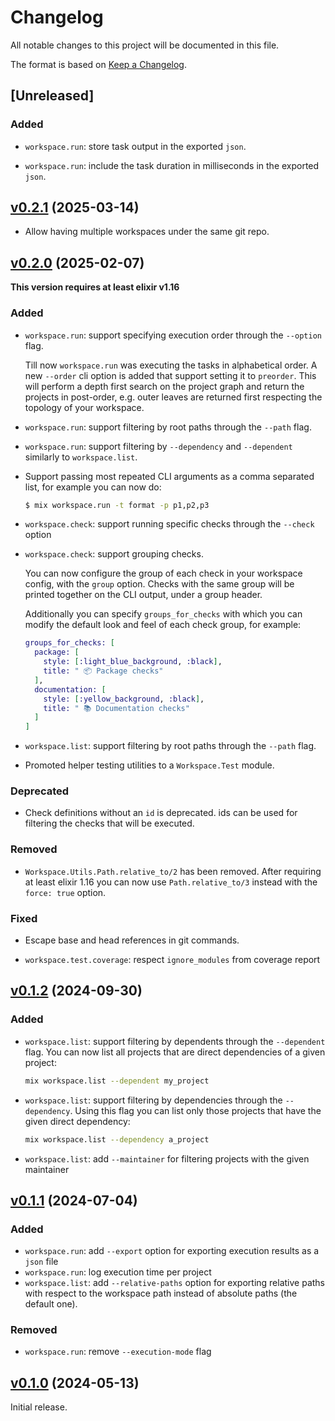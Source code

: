 # Changelog

All notable changes to this project will be documented in this file.

The format is based on [Keep a Changelog](https://keepachangelog.com/en/1.0.0/).

## [Unreleased]

### Added

* `workspace.run`: store task output in the exported `json`.

* `workspace.run`: include the task duration in milliseconds in the exported `json`.

## [v0.2.1](https://github.com/sportradar/elixir-workspace/tree/workspace/v0.2.0) (2025-03-14)

* Allow having multiple workspaces under the same git repo.

## [v0.2.0](https://github.com/sportradar/elixir-workspace/tree/workspace/v0.2.0) (2025-02-07)

**This version requires at least elixir v1.16**

### Added

* `workspace.run`: support specifying execution order through the `--option` flag.

  Till now `workspace.run` was executing the tasks in alphabetical order. A new `--order`
  cli option is added that support setting it to `preorder`. This will perform a
  depth first search on the project graph and return the projects in post-order, e.g.
  outer leaves are returned first respecting the topology of your workspace.

* `workspace.run`: support filtering by root paths through the `--path` flag.

* `workspace.run`: support filtering by `--dependency` and `--dependent` similarly
to `workspace.list`.

* Support passing most repeated CLI arguments as a comma separated list, for
  example you can now do:

  ```bash
  $ mix workspace.run -t format -p p1,p2,p3
  ```

* `workspace.check`: support running specific checks through the `--check` option
* `workspace.check`: support grouping checks.

  You can now configure the group of each check in your workspace config, with the
  `group` option. Checks with the same group will be printed together on the CLI output,
  under a group header.

  Additionally you can specify `groups_for_checks` with which you can modify the default
  look and feel of each check group, for example:

  ```elixir
  groups_for_checks: [
    package: [
      style: [:light_blue_background, :black],
      title: " 📦 Package checks"
    ],
    documentation: [
      style: [:yellow_background, :black],
      title: " 📚 Documentation checks"
    ]
  ]
  ```

* `workspace.list`: support filtering by root paths through the `--path` flag.

* Promoted helper testing utilities to a `Workspace.Test` module.

### Deprecated

* Check definitions without an `id` is deprecated. ids can be used for filtering
  the checks that will be executed.

### Removed

* `Workspace.Utils.Path.relative_to/2` has been removed. After requiring at least
elixir 1.16 you can now use `Path.relative_to/3` instead with the `force: true`
option.

### Fixed

* Escape base and head references in git commands.

* `workspace.test.coverage`: respect `ignore_modules` from coverage report

## [v0.1.2](https://github.com/sportradar/elixir-workspace/tree/workspace/v0.1.2) (2024-09-30)

### Added

* `workspace.list`: support filtering by dependents through the `--dependent` flag. You
can now list all projects that are direct dependencies of a given project:

  ```bash
  mix workspace.list --dependent my_project
  ```

* `workspace.list`: support filtering by dependencies through the `--dependency`. Using this
flag you can list only those projects that have the given direct dependency:

  ```bash
  mix workspace.list --dependency a_project
  ```

* `workspace.list`: add `--maintainer` for filtering projects with the given maintainer

## [v0.1.1](https://github.com/sportradar/elixir-workspace/tree/workspace/v0.1.1) (2024-07-04)

### Added

* `workspace.run`: add `--export` option for exporting execution results as a `json`
file
* `workspace.run`: log execution time per project
* `workspace.list`: add `--relative-paths` option for exporting relative paths with
respect to the workspace path instead of absolute paths (the default one).

### Removed

* `workspace.run`: remove `--execution-mode` flag

## [v0.1.0](https://github.com/sportradar/elixir-workspace/tree/workspace/v0.1.0) (2024-05-13)

Initial release.
